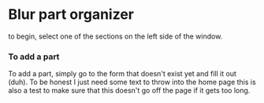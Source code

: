 # Blur part organizer

to begin, select one of the sections on the left side of the window.

### To add a part

To add a part, simply go to the form that doesn't exist yet and fill it out (duh). To be honest I just need some text to throw into the home page this is also a test to make sure that this doesn't go off the page if it gets too long.